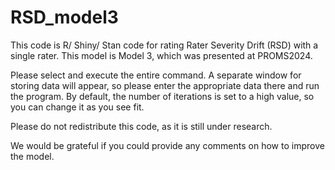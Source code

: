 # RSD_model3
This code is R/ Shiny/ Stan code for rating Rater Severity Drift (RSD) with a single rater.
This model is Model 3, which was presented at PROMS2024.

Please select and execute the entire command.
A separate window for storing data will appear, so please enter the appropriate data there and run the program.
By default, the number of iterations is set to a high value, so you can change it as you see fit.

Please do not redistribute this code, as it is still under research.

We would be grateful if you could provide any comments on how to improve the model.

